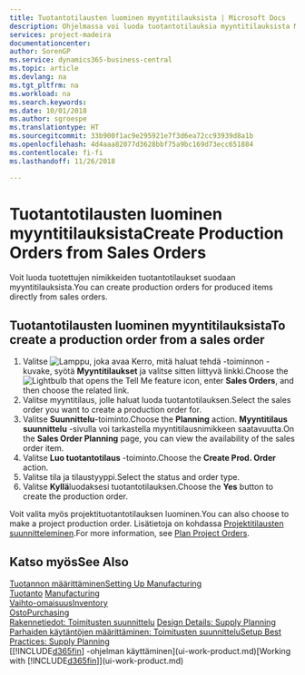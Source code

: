 ```yaml
---
title: Tuotantotilausten luominen myyntitilauksista | Microsoft Docs
description: Ohjelmassa voi luoda tuotantotilauksia myyntitilauksista Myynti ja markkinointi -osastossa.
services: project-madeira
documentationcenter: 
author: SorenGP
ms.service: dynamics365-business-central
ms.topic: article
ms.devlang: na
ms.tgt_pltfrm: na
ms.workload: na
ms.search.keywords: 
ms.date: 10/01/2018
ms.author: sgroespe
ms.translationtype: HT
ms.sourcegitcommit: 33b900f1ac9e295921e7f3d6ea72cc93939d8a1b
ms.openlocfilehash: 4d4aaa82077d3628bbf75a9bc169d73ecc651884
ms.contentlocale: fi-fi
ms.lasthandoff: 11/26/2018

---
```

# <a name="create-production-orders-from-sales-orders"></a><span data-ttu-id="54986-103">Tuotantotilausten luominen myyntitilauksista</span><span class="sxs-lookup"><span data-stu-id="54986-103">Create Production Orders from Sales Orders</span></span>
<span data-ttu-id="54986-104">Voit luoda tuotettujen nimikkeiden tuotantotilaukset suodaan myyntitilauksista.</span><span class="sxs-lookup"><span data-stu-id="54986-104">You can create production orders for produced items directly from sales orders.</span></span>  

## <a name="to-create-a-production-order-from-a-sales-order"></a><span data-ttu-id="54986-105">Tuotantotilausten luominen myyntitilauksista</span><span class="sxs-lookup"><span data-stu-id="54986-105">To create a production order from a sales order</span></span>  

1.  <span data-ttu-id="54986-106">Valitse ![Lamppu, joka avaa Kerro, mitä haluat tehdä -toiminnon](media/ui-search/search_small.png "Kerro, mitä haluat tehdä") -kuvake, syötä **Myyntitilaukset** ja valitse sitten liittyvä linkki.</span><span class="sxs-lookup"><span data-stu-id="54986-106">Choose the ![Lightbulb that opens the Tell Me feature](media/ui-search/search_small.png "Tell me what you want to do") icon, enter **Sales Orders**, and then choose the related link.</span></span>  
2.  <span data-ttu-id="54986-107">Valitse myyntitilaus, jolle haluat luoda tuotantotilauksen.</span><span class="sxs-lookup"><span data-stu-id="54986-107">Select the sales order you want to create a production order for.</span></span>  
3.  <span data-ttu-id="54986-108">Valitse **Suunnittelu**-toiminto.</span><span class="sxs-lookup"><span data-stu-id="54986-108">Choose the **Planning** action.</span></span> <span data-ttu-id="54986-109">**Myyntitilaus suunnittelu** -sivulla voi tarkastella myyntitilausnimikkeen saatavuutta.</span><span class="sxs-lookup"><span data-stu-id="54986-109">On the **Sales Order Planning** page, you can view the availability of the sales order item.</span></span>  
4.  <span data-ttu-id="54986-110">Valitse **Luo tuotantotilaus** -toiminto.</span><span class="sxs-lookup"><span data-stu-id="54986-110">Choose the **Create Prod. Order** action.</span></span>  
5.  <span data-ttu-id="54986-111">Valitse tila ja tilaustyyppi.</span><span class="sxs-lookup"><span data-stu-id="54986-111">Select the status and order type.</span></span>  
6.  <span data-ttu-id="54986-112">Valitse **Kyllä**luodaksesi tuotantotilauksen.</span><span class="sxs-lookup"><span data-stu-id="54986-112">Choose the **Yes** button to create the production order.</span></span>

<span data-ttu-id="54986-113">Voit valita myös projektituotantotilauksen luominen.</span><span class="sxs-lookup"><span data-stu-id="54986-113">You can also choose to make a project production order.</span></span> <span data-ttu-id="54986-114">Lisätietoja on kohdassa [Projektitilausten suunnitteleminen](production-how-to-plan-project-orders.md).</span><span class="sxs-lookup"><span data-stu-id="54986-114">For more information, see [Plan Project Orders](production-how-to-plan-project-orders.md).</span></span>   

## <a name="see-also"></a><span data-ttu-id="54986-115">Katso myös</span><span class="sxs-lookup"><span data-stu-id="54986-115">See Also</span></span>  
[<span data-ttu-id="54986-116">Tuotannon määrittäminen</span><span class="sxs-lookup"><span data-stu-id="54986-116">Setting Up Manufacturing</span></span>](production-configure-production-processes.md)  
<span data-ttu-id="54986-117">[Tuotanto](production-manage-manufacturing.md)  </span><span class="sxs-lookup"><span data-stu-id="54986-117">[Manufacturing](production-manage-manufacturing.md)  </span></span>  
[<span data-ttu-id="54986-118">Vaihto-omaisuus</span><span class="sxs-lookup"><span data-stu-id="54986-118">Inventory</span></span>](inventory-manage-inventory.md)  
[<span data-ttu-id="54986-119">Osto</span><span class="sxs-lookup"><span data-stu-id="54986-119">Purchasing</span></span>](purchasing-manage-purchasing.md)  
<span data-ttu-id="54986-120">[Rakennetiedot: Toimitusten suunnittelu](design-details-supply-planning.md) </span><span class="sxs-lookup"><span data-stu-id="54986-120">[Design Details: Supply Planning](design-details-supply-planning.md) </span></span>  
[<span data-ttu-id="54986-121">Parhaiden käytäntöjen määrittäminen: Toimitusten suunnittelu</span><span class="sxs-lookup"><span data-stu-id="54986-121">Setup Best Practices: Supply Planning</span></span>](setup-best-practices-supply-planning.md)  
<span data-ttu-id="54986-122">[[!INCLUDE[d365fin](includes/d365fin_md.md)] -ohjelman käyttäminen](ui-work-product.md)</span><span class="sxs-lookup"><span data-stu-id="54986-122">[Working with [!INCLUDE[d365fin](includes/d365fin_md.md)]](ui-work-product.md)</span></span>


